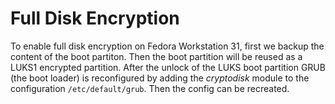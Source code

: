# Full Disk Encryption

To enable full disk encryption on Fedora Workstation 31, first we backup the content of the boot partiton.
Then the boot partition will be reused as a LUKS1 encrypted partition.
After the unlock of the LUKS boot partition GRUB (the boot loader) is reconfigured by adding the *cryptodisk* module to the configuration `/etc/default/grub`.
Then the config can be recreated. 
